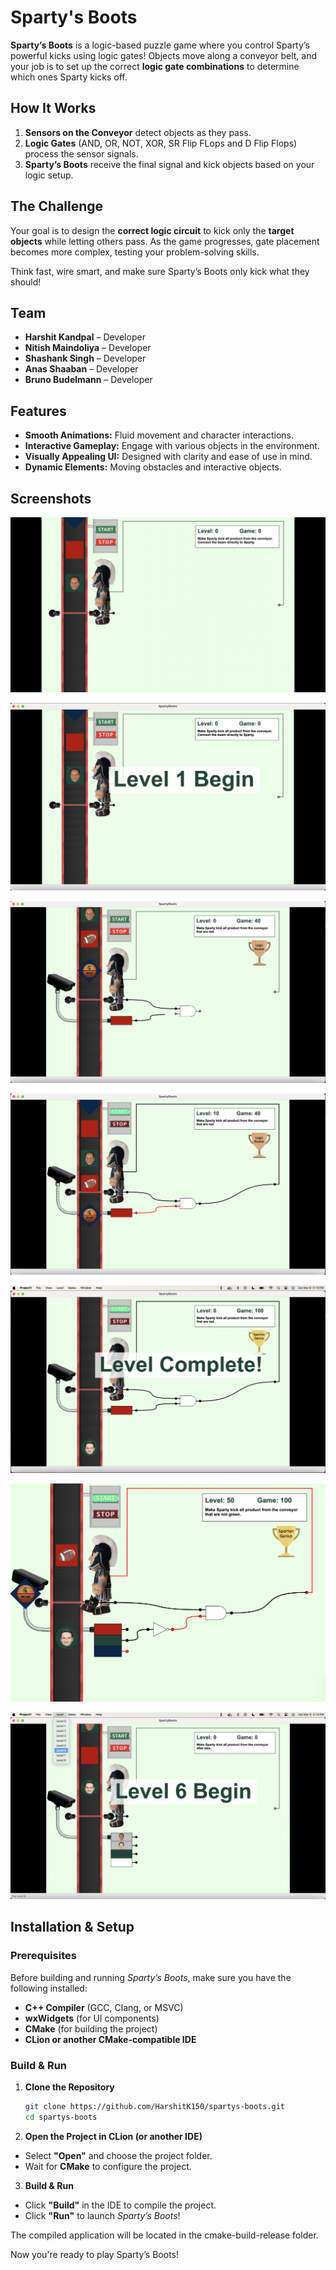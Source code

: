 # Sparty's Boots

**Sparty’s Boots** is a logic-based puzzle game where you control Sparty’s powerful kicks using logic gates! Objects move along a conveyor belt, and your job is to set up the correct **logic gate combinations** to determine which ones Sparty kicks off.  

## How It Works  
1. **Sensors on the Conveyor** detect objects as they pass.  
2. **Logic Gates** (AND, OR, NOT, XOR, SR Flip FLops and D Flip Flops) process the sensor signals.  
3. **Sparty’s Boots** receive the final signal and kick objects based on your logic setup.  

## The Challenge  
Your goal is to design the **correct logic circuit** to kick only the **target objects** while letting others pass. As the game progresses, gate placement becomes more complex, testing your problem-solving skills. 

Think fast, wire smart, and make sure Sparty’s Boots only kick what they should! 

## Team  
- **Harshit Kandpal** – Developer
- **Nitish Maindoliya** – Developer
- **Shashank Singh** – Developer
- **Anas Shaaban** – Developer  
- **Bruno Budelmann** – Developer

## Features  
- **Smooth Animations:** Fluid movement and character interactions.  
- **Interactive Gameplay:** Engage with various objects in the environment.  
- **Visually Appealing UI:** Designed with clarity and ease of use in mind.  
- **Dynamic Elements:** Moving obstacles and interactive objects.  

## Screenshots  
![Screenshot 1](Screenshot1.png)

![Screenshot 2](Screenshot2.png)

![Screenshot 3](Screenshot3.png)

![Screenshot 4](Screenshot4.png)

![Screenshot 5](Screenshot5.png)

![Screenshot 6](Screenshot6.png)

![Screenshot 7](Screenshot7.png)

## Installation & Setup  

### Prerequisites  
Before building and running *Sparty’s Boots*, make sure you have the following installed:  
- **C++ Compiler** (GCC, Clang, or MSVC)  
- **wxWidgets** (for UI components)  
- **CMake** (for building the project)  
- **CLion or another CMake-compatible IDE**  

### Build & Run  

1. **Clone the Repository**  
   ```bash
   git clone https://github.com/HarshitK150/spartys-boots.git
   cd spartys-boots
   
2. **Open the Project in CLion (or another IDE)**
  - Select **"Open"** and choose the project folder.  
  - Wait for **CMake** to configure the project.  

3. **Build & Run**
  - Click **"Build"** in the IDE to compile the project.  
  - Click **"Run"** to launch *Sparty’s Boots*!
    
The compiled application will be located in the cmake-build-release folder.

Now you're ready to play Sparty’s Boots!
